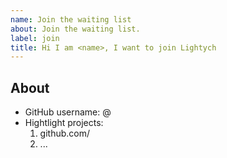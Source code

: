 ```yaml
---
name: Join the waiting list
about: Join the waiting list.
label: join
title: Hi I am <name>, I want to join Lightych
---
```


## About

- GitHub username: @
- Hightlight projects:
    1. github.com/
    2. ...
